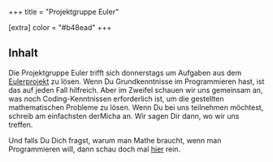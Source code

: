 +++
title = "Projektgruppe Euler"

[extra]
color = "#b48ead"
+++

## Inhalt

Die Projektgruppe Euler trifft sich donnerstags um Aufgaben aus dem
[Eulerprojekt](https://projecteuler.net/) zu lösen. Wenn Du Grundkenntnisse im
Programmieren hast, ist das auf jeden Fall hilfreich. Aber im Zweifel schauen
wir uns gemeinsam an, was noch Coding-Kenntnissen erforderlich ist, um die
gestellten mathematischen Probleme zu lösen. Wenn Du bei uns teilnehmen
möchtest, schreib am einfachsten derMicha an. Wir sagen Dir dann, wo wir uns
treffen.

Und falls Du Dich fragst, warum man Mathe braucht, wenn man Programmieren will,
dann schau doch mal [hier](https://www.youtube.com/watch?v=sW9npZVpiMI) rein.


